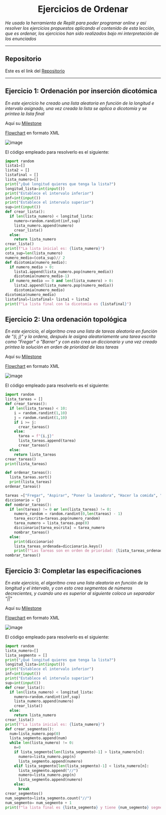 <h1 align="center">Ejercicios de Ordenar</h1>

*He usado la herramienta de Replit para poder programar online y así resolver los ejercicios propuestos aplicando el contenido de esta lección, que es ordenar, los ejercicios han sido realizados bajo mi interpretación de los enunciados*

***

<h2>Repositorio</h2>

Este es el link del [Repositorio](https://github.com/Diegodesantos1/EjerciciosOrdenar)

***

## Ejercicio 1: Ordenación por inserción dicotómica

*En este ejercicio he creado una lista aleatoria en función de la longitud e intervalo asignado, una vez creada la lista se aplica a dicotomía y se printea la lista final*

Aquí su [Milestone](https://github.com/Diegodesantos1/EjerciciosOrdenar/milestone/1?closed=1)

[Flowchart](https://github.com/Diegodesantos1/EjerciciosOrdenar/blob/main/Flowcharts/Flow_Ejercicio1/Flowchart_1.drawio) en formato XML

![image](https://user-images.githubusercontent.com/91721855/157729166-f422e175-406b-45db-800e-5d4ba5856ea6.png)

El código empleado para resolverlo es el siguiente:

```python
import random
lista1=[]
lista2 = []
listafinal = []
lista_numero=[]
print("¿Qué longitud quieres que tenga la lista?")
longitud_lista=int(input())
print("Establece el intervalo inferior")
inf=int(input())
print("Establece el intervalo superior")
sup=int(input())
def crear_lista():
  if len(lista_numero) < longitud_lista:
    numero=random.randint(inf,sup)
    lista_numero.append(numero)
    crear_lista()
  else:
    return lista_numero
crear_lista()
print(f"La lista inicial es: {lista_numero}")
cota_sup=len(lista_numero)
numero_medio=(cota_sup)// 2
def dicotomia(numero_medio):
  if numero_medio > 0:
    lista1.append(lista_numero.pop(numero_medio))
    dicotomia(numero_medio-1)
  if numero_medio == 0 and len(lista_numero) > 0:
    lista2.append(lista_numero.pop(numero_medio))
    dicotomia(numero_medio)
dicotomia(numero_medio)
listafinal=listafinal+ lista1 + lista2
print(f"La lista final con la dicotomía es {listafinal}")
```

## Ejercicio 2: Una ordenación topológica

*En este ejercicio, el algoritmo crea una lista de tareas aleatoria en función de "(i, j)" y la ordena, después le asigna aleatoriamente una tarea escrita como "Fregar" o "Barrer" y con esto crea un diccionario y una vez creado printea la solución en orden de prioridad de lass tareas*

Aquí su [Milestone](https://github.com/Diegodesantos1/EjerciciosOrdenar/milestone/2?closed=1)

[Flowchart](https://github.com/Diegodesantos1/EjerciciosOrdenar/blob/main/Flowcharts/Flow_Ejercicio2/Ejercicio2.drawio) en formato XML

![image](https://user-images.githubusercontent.com/91721855/157729841-980f4413-2f9e-4801-8c45-6c0476cbf913.png)

El código empleado para resolverlo es el siguiente:

```python
import random
lista_tareas = []
def crear_tareas():
  if len(lista_tareas) < 10:
    i = random.randint(1,10)
    j = random.randint(1,10)
    if i >= j:
      crear_tareas()
    else:
      tarea = f"{i,j}"
      lista_tareas.append(tarea)
      crear_tareas()
  else:
    return lista_tareas
crear_tareas()
print(lista_tareas)

def ordenar_tareas():
  lista_tareas.sort()
  print(lista_tareas)
ordenar_tareas()

tareas =["Fregar", "Aspirar", "Poner la lavadora", "Hacer la comida", "Limpiar los baños", "Tender la ropa", "Limpiar el polvo","Recoger la habitación", "Ordenar las estanterías", "Sacar el lavavajillas"]
diccionario = {}
def nombrar_tareas():
  if len(tareas) != 0 or len(lista_tareas) != 0:
    numero_random = random.randint(0,len(tareas) - 1)
    tarea_escrita=tareas.pop(numero_random)
    tarea_numero = lista_tareas.pop(0)
    diccionario[tarea_escrita] = tarea_numero
    nombrar_tareas()
  else:
    print(diccionario)
    lista_tareas_ordenada=diccionario.keys()
    print(f"Las tareas son en orden de prioridad: {lista_tareas_ordenada}")
nombrar_tareas()
```

## Ejercicio 3: Completar las especificaciones

*En este ejercicio, el algoritmo crea una lista aleatoria en función de la longitud y el intervalo, y con esto crea segmentos de números decrecientes, y cuando uno es superior al siguiente coloca un separador "||"*

Aquí su [Milestone](https://github.com/Diegodesantos1/EjerciciosOrdenar/milestone/3?closed=1)

[Flowchart](https://github.com/Diegodesantos1/EjerciciosOrdenar/blob/main/Flowcharts/Flow_Ejercicio3/Ejercicio3.drawio) en formato XML

![image](https://user-images.githubusercontent.com/91721855/157729906-44188617-ca88-4b17-b7e5-dbcc94e25e6a.png)


El código empleado para resolverlo es el siguiente:

```python
import random
lista_numero=[]
lista_segmento = []
print("¿Qué longitud quieres que tenga la lista?")
longitud_lista=int(input())
print("Establece el intervalo inferior")
inf=int(input())
print("Establece el intervalo superior")
sup=int(input())
def crear_lista():
  if len(lista_numero) < longitud_lista:
    numero=random.randint(inf,sup)
    lista_numero.append(numero)
    crear_lista()
  else:
    return lista_numero
crear_lista()
print(f"La lista inicial es: {lista_numero}")
def crear_segmentos():
  num=lista_numero.pop(0)
  lista_segmento.append(num)
  while len(lista_numero) != 0:
    n=0
    if lista_segmento[len(lista_segmento)-1] > lista_numero[n]:
      numero=lista_numero.pop(n)
      lista_segmento.append(numero)
    elif lista_segmento[len(lista_segmento)-1] < lista_numero[n]:
      lista_segmento.append("//")
      numero=lista_numero.pop(n)
      lista_segmento.append(numero)
    else:
      break
crear_segmentos()
num_segmento=lista_segmento.count("//")
num_segmento= num_segmento + 1
print(f"la lista final es {lista_segmento} y tiene {num_segmento} segmentos")
```

